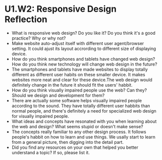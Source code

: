 # U1.W2: Responsive Design Reflection

* What is responsive web design? Do you like it?  Do you think it's a good practice? Why or why not?
* Make website auto-adjust itself with different user agent/browser setting. It could ajust its layout accrording to different size of displaying device.
* How do you think smartphones and tablets have changed web design? How do you think new technology will change web design in the future?
* The smartphones and tablets have made websites to display totally different as different user habits on these smaller device. It makes websites more neat and clear for these device.The web design would definitely change in the future it should fit the users' habbit. 
* How do you think visually impaired people use the web? Can they? Should we design and development for them?
* There are actually some software helps visually impaired people according to the sound. They have totally different user habbits than normal people, and there's definitely a need for specialized web design for visually impaired people. 
* What ideas and concepts have resonated with you when learning about the web and design? What seems stupid or doesn't make sense?
* The concepts really familiar to any other design process. It follows people's habbit on how to learn and use things. We usally start to learn from a general picture, then digging into the detail part. 
* Did you find any resources on your own that helped you better understand a topic? If so, please list it.
